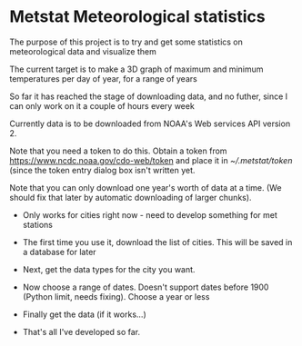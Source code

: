 
# Metstat Meteorological statistics

The purpose of this project is to try and get some statistics on
meteorological data and visualize them

The current target is to make a 3D graph of maximum and minimum 
temperatures per day of year, for a range of years

So far it has reached the stage of downloading data, and no futher, 
since I can only work on it a couple of hours every week

Currently data is to be downloaded from NOAA's Web services API 
version 2.

Note that you need a token to do this. Obtain a token from
https://www.ncdc.noaa.gov/cdo-web/token
and place it in _~/.metstat/token_ (since the token entry
dialog box isn't written yet.

Note that you can only download one year's worth of data at a time.
(We should fix that later by automatic downloading of 
larger chunks).

* Only works for cities right now - need to develop something 
for met stations

* The first time you use it, download the list of cities. This will 
be saved in a database for later
* Next, get the data types for the city you want.
* Now choose a range of dates. Doesn't support dates before 1900
(Python limit, needs fixing). Choose a year or less 
* Finally get the data (if it works...)
* That's all I've developed so far.
